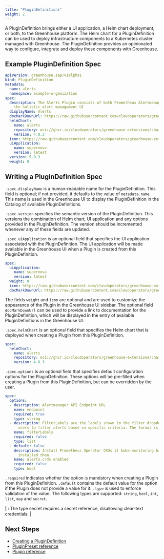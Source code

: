```yaml
---
title: "PluginDefinitions"
weight: 2
---
```


A PluginDefinition brings either a UI application, a Helm chart deployment, or both, to the Greenhouse platform. The Helm chart for a PluginDefinition can be used to deploy infrastructure components to a Kubernetes cluster managed with Greenhouse. The PluginDefinition provides an opinionated way to configure, integrate and deploy these components with Greenhouse.

## Example PluginDefinition Spec

```yaml
apiVersion: greenhouse.sap/v1alpha1
kind: PluginDefinition
metadata:
  name: alerts
  namespace: example-organization
spec:
  description: The Alerts Plugin consists of both Prometheus Alertmanager and Supernova,
    the holistic alert management UI
  displayName: Alerts
  docMarkDownUrl: https://raw.githubusercontent.com/cloudoperators/greenhouse-extensions/main/alerts/README.md
  helmChart:
    name: alerts
    repository: oci://ghcr.io/cloudoperators/greenhouse-extensions/charts
    version: 4.0.3
  icon: https://raw.githubusercontent.com/cloudoperators/greenhouse-extensions/main/alerts/logo.png
  uiApplication:
    name: supernova
    version: latest
  version: 5.0.3
  weight: 0
```

## Writing a PluginDefinition Spec

`.spec.displayName` is a human-readable name for the PluginDefinition. This field is optional; if not provided, it defaults to the value of `metadata.name`. This name is used in the Greenhouse UI to display the PluginDefinition in the Catalog of available PluginDefinitions.

`.spec.version` specifies the semantic version of the PluginDefinition. This versions the combination of Helm chart, UI application and any options provided in the PluginDefinition. The version should be incremented whenever any of these fields are updated.

`.spec.uiApplication` is an optional field that specifies the UI application associated with the PluginDefinition. The UI application will be made available in the Greenhouse UI when a Plugin is created from this PluginDefinition.

```yaml
spec:
  uiApplication:
    name: supernova
    version: latest
  weight: 0
  icon: https://raw.githubusercontent.com/cloudoperators/greenhouse-extensions/main/alerts/logo.png
  docMarkDownUrl: https://raw.githubusercontent.com/cloudoperators/greenhouse-extensions/main/alerts/README.md
```

The fields `weight` and `icon` are optional and are used to customize the appearance of the Plugin in the Greenhouse UI sidebar. The optional field `docMarkDownUrl` can be used to provide a link to documentation for the PluginDefinition, which will be displayed in the entry of available PluginDefinitions in the Greenhouse UI.

`.spec.helmChart` is an optional field that specifies the Helm chart that is deployed when creating a Plugin from this PluginDefinition.

```yaml
spec:
  helmChart:
    name: alerts
    repository: oci://ghcr.io/cloudoperators/greenhouse-extensions/charts
    version: 4.0.3
```

`.spec.options` is an optional field that specifies default configuration options for the PluginDefinition. These options will be pre-filled when creating a Plugin from this PluginDefinition, but can be overridden by the user.

```yaml
spec:
  options:
  - description: Alertmanager API Endpoint URL
    name: endpoint
    required: true
    type: string
  - description: FilterLabels are the labels shown in the filter dropdown, enabling
      users to filter alerts based on specific criteria. The format is a list of strings.
    name: filterLabels
    required: false
    type: list
  - default: false
    description: Install Prometheus Operator CRDs if kube-monitoring has not already
      installed them.
    name: alerts.crds.enabled
    required: false
    type: bool
```

`.required` indicates whether the option is mandatory when creating a Plugin from this PluginDefinition. `.default` contains the default value for the option if the Plugin does not provide a value for it. `.type` is used to enforce validation of the value. The following types are supported: `string`, `bool`, `int`, `list`, `map` and `secret`.

| :information_source: The type secret requires a secret reference, disallowing clear-text credentials. |

## Next Steps

- [Creating a PluginDefinition](./../../../contribute/plugins)
- [PluginPreset reference](./../pluginpreset)
- [Plugin reference](./../plugin)
